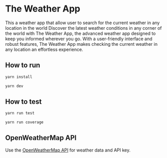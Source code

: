 # The Weather App
This a weather app that allow user to search for the current weather in any location in the world
Discover the latest weather conditions in any corner of the world with The Weather App, the advanced weather app designed to keep you informed wherever you go. With a user-friendly interface and robust features, The Weather App makes checking the current weather in any location an effortless experience.

## How to run

```bash
yarn install

yarn dev
```

## How to test
```bash
yarn run test 

yarn run coverage 
```
## OpenWeatherMap API
Use the [OpenWeatherMap API](https://openweathermap.org/api) for weather data and API key.

